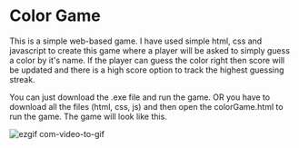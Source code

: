 # Color Game

This is a simple web-based game. I have used simple html, css and javascript to create this game where a player will be asked to simply guess a color by it's name. If the player can guess the color right then score will be updated and there is a high score option to track the highest guessing streak.

You can just download the .exe file and run the game.
OR you have to download all the files (html, css, js) and then open the colorGame.html to run the game.
The game will look like this.

![ezgif com-video-to-gif](https://user-images.githubusercontent.com/38896577/89856123-2d61b700-dbba-11ea-84e1-a2e417359d51.gif)

